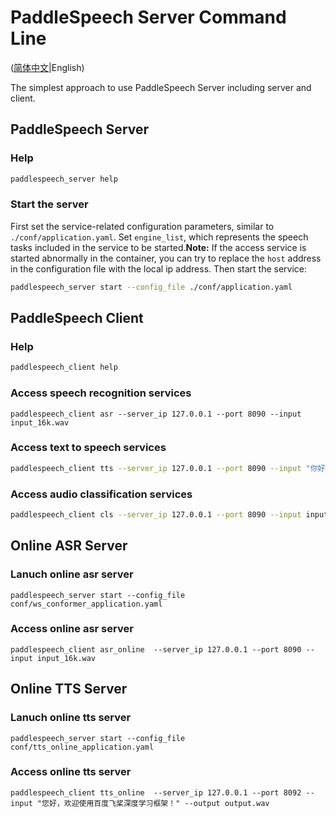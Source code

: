 # PaddleSpeech Server Command Line

([简体中文](./README_cn.md)|English)

 The simplest approach to use PaddleSpeech Server including server and client.

 ## PaddleSpeech Server
 ### Help
 ```bash
 paddlespeech_server help
 ```
 ### Start the server
 First set the service-related configuration parameters, similar to `./conf/application.yaml`. Set `engine_list`, which represents the speech tasks included in the service to be started.**Note:** If the access service is started abnormally in the container, you can try to replace the `host` address in the configuration file with the local ip address.
 Then start the service:
 ```bash
 paddlespeech_server start --config_file ./conf/application.yaml
 ```

 ## PaddleSpeech Client
 ### Help
 ```bash
 paddlespeech_client help
 ```
 ### Access speech recognition services 
 ```
 paddlespeech_client asr --server_ip 127.0.0.1 --port 8090 --input input_16k.wav
 ```
 
 ### Access text to speech services
 ```bash
 paddlespeech_client tts --server_ip 127.0.0.1 --port 8090 --input "你好，欢迎使用百度飞桨深度学习框架！" --output output.wav
 ```
 
 ### Access audio classification services
 ```bash
 paddlespeech_client cls --server_ip 127.0.0.1 --port 8090 --input input.wav
 ```

 ## Online ASR Server

### Lanuch online asr server
```
paddlespeech_server start --config_file conf/ws_conformer_application.yaml
```

### Access online asr server

```
paddlespeech_client asr_online  --server_ip 127.0.0.1 --port 8090 --input input_16k.wav
```

## Online TTS Server

### Lanuch online tts server
```
paddlespeech_server start --config_file conf/tts_online_application.yaml
```

### Access online tts server

```
paddlespeech_client tts_online  --server_ip 127.0.0.1 --port 8092 --input "您好，欢迎使用百度飞桨深度学习框架！" --output output.wav
```
